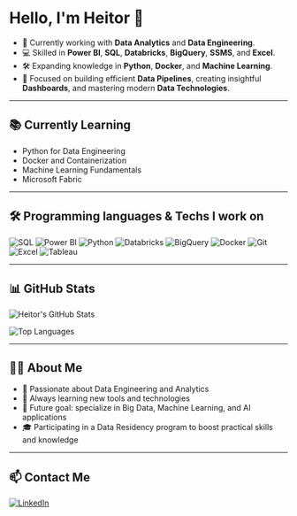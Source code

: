# Hello, I'm Heitor 👋

- 🎯 Currently working with **Data Analytics** and **Data Engineering**.
- 💻 Skilled in **Power BI**, **SQL**, **Databricks**, **BigQuery**, **SSMS**, and **Excel**.
- 🛠️ Expanding knowledge in **Python**, **Docker**, and **Machine Learning**.
- 🚀 Focused on building efficient **Data Pipelines**, creating insightful **Dashboards**, and mastering modern **Data Technologies**.

---

## 📚 Currently Learning

- Python for Data Engineering
- Docker and Containerization
- Machine Learning Fundamentals
- Microsoft Fabric

---

## 🛠️ Programming languages & Techs I work on

<p align="left">
  <img src="https://img.shields.io/badge/SQL-025E8C?style=for-the-badge&logo=postgresql&logoColor=white" alt="SQL" />
  <img src="https://img.shields.io/badge/Power%20BI-F2C811?style=for-the-badge&logo=powerbi&logoColor=black" alt="Power BI" />
  <img src="https://img.shields.io/badge/Python-3776AB?style=for-the-badge&logo=python&logoColor=white" alt="Python" />
  <img src="https://img.shields.io/badge/Databricks-FF3621?style=for-the-badge&logo=databricks&logoColor=white" alt="Databricks" />
  <img src="https://img.shields.io/badge/BigQuery-4285F4?style=for-the-badge&logo=googlebigquery&logoColor=white" alt="BigQuery" />
  <img src="https://img.shields.io/badge/Docker-2496ED?style=for-the-badge&logo=docker&logoColor=white" alt="Docker" />
  <img src="https://img.shields.io/badge/Git-F05032?style=for-the-badge&logo=git&logoColor=white" alt="Git" />
  <img src="https://img.shields.io/badge/Excel-217346?style=for-the-badge&logo=microsoft-excel&logoColor=white" alt="Excel" />
  <img src="https://img.shields.io/badge/Tableau-E97627?style=for-the-badge&logo=tableau&logoColor=white" alt="Tableau" />
</p>

---

## 📊 GitHub Stats

<p align="left">
  <img src="https://github-readme-stats.vercel.app/api?username=HeitorCalmeida&show_icons=true&theme=radical" alt="Heitor's GitHub Stats" />
</p>

<p align="left">
  <img src="https://github-readme-stats.vercel.app/api/top-langs/?username=HeitorCalmeida&layout=compact&theme=radical" alt="Top Languages" />
</p>

---

## 👨‍💻 About Me

- 🚀 Passionate about Data Engineering and Analytics
- 🌱 Always learning new tools and technologies
- 🎯 Future goal: specialize in Big Data, Machine Learning, and AI applications
- 🎓 Participating in a Data Residency program to boost practical skills and knowledge

---

## 📫 Contact Me

<p align="left">
  <a href="https://www.linkedin.com/in/heitor-da-costa-almeida-b88838245/" target="_blank">
    <img src="https://img.shields.io/badge/LinkedIn-blue?style=for-the-badge&logo=linkedin&logoColor=white" alt="LinkedIn" />
  </a>
</p>
